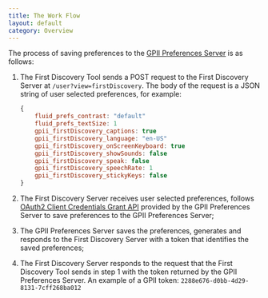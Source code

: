```yaml
---
title: The Work Flow
layout: default
category: Overview
---
```


The process of saving preferences to the [GPII Preferences Server](https://github.com/GPII/universal/blob/master/documentation/PreferencesServer.md) is as follows:

1. The First Discovery Tool sends a POST request to the First Discovery Server at `/user?view=firstDiscovery`. The body of the request is a JSON string of user selected preferences, for example:
    ```javascript
    {
        fluid_prefs_contrast: "default"
        fluid_prefs_textSize: 1
        gpii_firstDiscovery_captions: true
        gpii_firstDiscovery_language: "en-US"
        gpii_firstDiscovery_onScreenKeyboard: true
        gpii_firstDiscovery_showSounds: false
        gpii_firstDiscovery_speak: false
        gpii_firstDiscovery_speechRate: 1
        gpii_firstDiscovery_stickyKeys: false
    }
    ```

2. The First Discovery Server receives user selected preferences, follows [OAuth2 Client Credentials Grant API](https://wiki.gpii.net/w/GPII_OAuth_2_Guide#Client_Credentials_Grant) provided by the GPII Preferences Server to save preferences to the GPII Preferences Server;

3. The GPII Preferences Server saves the preferences, generates and responds to the First Discovery Server with a token that identifies the saved preferences;

4. The First Discovery Server responds to the request that the First Discovery Tool sends in step 1 with the token returned by the GPII Preferences Server. An example of a GPII token:
    ```2288e676-d0bb-4d29-8131-7cff268ba012```

